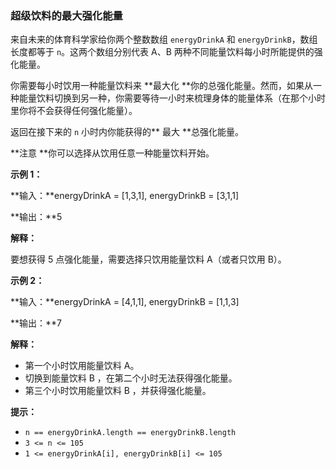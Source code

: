 ### 超级饮料的最大强化能量 ###
来自未来的体育科学家给你两个整数数组 `energyDrinkA` 和 `energyDrinkB`，数组长度都等于 `n`。这两个数组分别代表 A、B 两种不同能量饮料每小时所能提供的强化能量。

你需要每小时饮用一种能量饮料来 **最大化 **你的总强化能量。然而，如果从一种能量饮料切换到另一种，你需要等待一小时来梳理身体的能量体系（在那个小时里你将不会获得任何强化能量）。

返回在接下来的 `n` 小时内你能获得的** 最大 **总强化能量。

**注意 **你可以选择从饮用任意一种能量饮料开始。



**示例 1：**

**输入：**energyDrinkA = [1,3,1], energyDrinkB = [3,1,1]

**输出：**5

**解释：**

要想获得 5 点强化能量，需要选择只饮用能量饮料 A（或者只饮用 B）。


**示例 2：**

**输入：**energyDrinkA = [4,1,1], energyDrinkB = [1,1,3]

**输出：**7

**解释：**

* 第一个小时饮用能量饮料 A。
* 切换到能量饮料 B ，在第二个小时无法获得强化能量。
* 第三个小时饮用能量饮料 B ，并获得强化能量。



**提示：**

* `n == energyDrinkA.length == energyDrinkB.length`
* `3 <= n <= 105`
* `1 <= energyDrinkA[i], energyDrinkB[i] <= 105`

